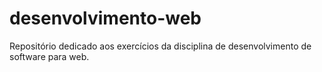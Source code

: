 # desenvolvimento-web
Repositório dedicado aos exercícios da disciplina de desenvolvimento de software para web.
